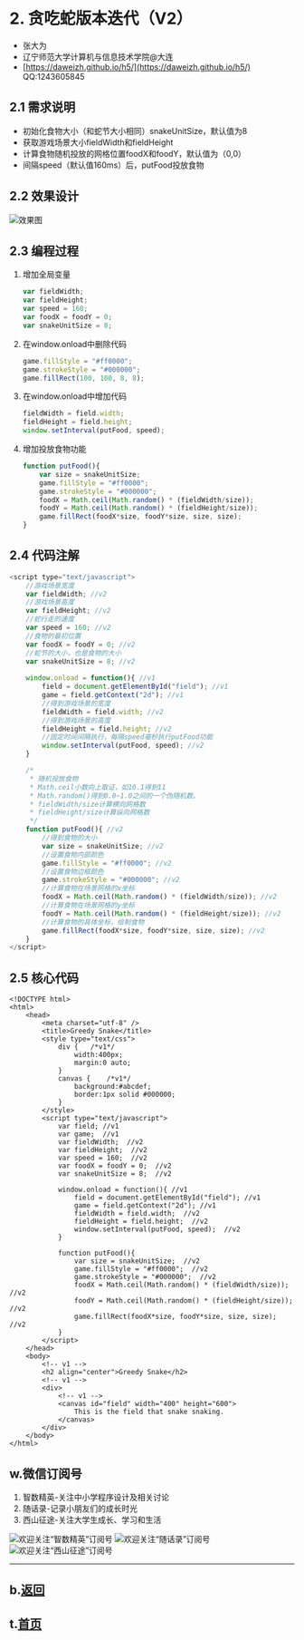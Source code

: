 # 2. 贪吃蛇版本迭代（V2） 

- 张大为
- 辽宁师范大学计算机与信息技术学院@大连
- [https://daweizh.github.io/h5/](https://daweizh.github.io/h5/)  QQ:1243605845

## 2.1 需求说明

- 初始化食物大小（和蛇节大小相同）snakeUnitSize，默认值为8
- 获取游戏场景大小fieldWidth和fieldHeight
- 计算食物随机投放的网格位置foodX和foodY，默认值为（0,0）
- 间隔speed（默认值160ms）后，putFood投放食物

## 2.2 效果设计

![效果图](demo.png)

## 2.3 编程过程

1. 增加全局变量
    ~~~js
    var fieldWidth;
    var fieldHeight;
    var speed = 160;
    var foodX = foodY = 0;
    var snakeUnitSize = 8;
    ~~~
2. 在window.onload中删除代码
    ~~~js
    game.fillStyle = "#ff0000";
    game.strokeStyle = "#000000";
    game.fillRect(100, 100, 8, 8);
    ~~~
3. 在window.onload中增加代码
	~~~js
    fieldWidth = field.width;
    fieldHeight = field.height;
    window.setInterval(putFood, speed);
	~~~
4. 增加投放食物功能
	~~~js
    function putFood(){
        var size = snakeUnitSize;
        game.fillStyle = "#ff0000";
        game.strokeStyle = "#000000";
        foodX = Math.ceil(Math.random() * (fieldWidth/size));
        foodY = Math.ceil(Math.random() * (fieldHeight/size));
        game.fillRect(foodX*size, foodY*size, size, size);
    } 
	~~~

## 2.4 代码注解

~~~js
<script type="text/javascript">
    //游戏场景宽度
    var fieldWidth; //v2
    //游戏场景高度
    var fieldHeight; //v2
    //蛇行走的速度
    var speed = 160; //v2
    //食物的最初位置
    var foodX = foodY = 0; //v2
    //蛇节的大小，也是食物的大小
    var snakeUnitSize = 8; //v2
    
    window.onload = function(){ //v1
        field = document.getElementById("field"); //v1
        game = field.getContext("2d"); //v1
        //得到游戏场景的宽度
        fieldWidth = field.width; //v2
        //得到游戏场景的高度
        fieldHeight = field.height; //v2
        //固定时间间隔执行，每隔speed毫秒执行putFood功能
        window.setInterval(putFood, speed); //v2
    }

    /* 
     * 随机投放食物
     * Math.ceil小数向上取证，如10.1得到11
     * Math.random()得到0.0~1.0之间的一个伪随机数。
     * fieldWidth/size计算横向网格数
     * fieldHeight/size计算纵向网格数
     */
    function putFood(){ //v2
        //得到食物的大小
        var size = snakeUnitSize; //v2
        //设置食物内部颜色
        game.fillStyle = "#ff0000"; //v2
        //设置食物边框颜色
        game.strokeStyle = "#000000"; //v2
        //计算食物在场景网格的x坐标
        foodX = Math.ceil(Math.random() * (fieldWidth/size)); //v2
        //计算食物在场景网格的y坐标
        foodY = Math.ceil(Math.random() * (fieldHeight/size)); //v2
        //计算食物的具体坐标，绘制食物
        game.fillRect(foodX*size, foodY*size, size, size); //v2
    } 
</script>
~~~

## 2.5 核心代码

~~~
<!DOCTYPE html>
<html>
    <head>
        <meta charset="utf-8" />
        <title>Greedy Snake</title>
        <style type="text/css">
            div {   /*v1*/
                width:400px;
                margin:0 auto;  
            }
            canvas {    /*v1*/
                background:#abcdef;
                border:1px solid #000000;
            }
        </style>
        <script type="text/javascript">
            var field; //v1
            var game;  //v1
            var fieldWidth;  //v2
            var fieldHeight;  //v2
            var speed = 160;  //v2
            var foodX = foodY = 0;  //v2
            var snakeUnitSize = 8;  //v2
            
            window.onload = function(){ //v1
                field = document.getElementById("field"); //v1
                game = field.getContext("2d"); //v1
                fieldWidth = field.width;  //v2
                fieldHeight = field.height;  //v2
                window.setInterval(putFood, speed);  //v2
            }

            function putFood(){
                var size = snakeUnitSize;  //v2
                game.fillStyle = "#ff0000";  //v2
                game.strokeStyle = "#000000";  //v2
                foodX = Math.ceil(Math.random() * (fieldWidth/size));  //v2
                foodY = Math.ceil(Math.random() * (fieldHeight/size));  //v2
                game.fillRect(foodX*size, foodY*size, size, size);  //v2
            } 
        </script>
    </head>
    <body>
        <!-- v1 -->
        <h2 align="center">Greedy Snake</h2>
        <!-- v1 -->
        <div>
            <!-- v1 -->
            <canvas id="field" width="400" height="600">
                This is the field that snake snaking.
            </canvas>
        </div>
    </body>
</html>
~~~

## w.微信订阅号

1. 智数精英-关注中小学程序设计及相关讨论
2. 随话录-记录小朋友们的成长时光
2. 西山征途-关注大学生成长、学习和生活

![欢迎关注“智数精英”订阅号](../../assets/me/img/idea8.jpg)
![欢迎关注“随话录”订阅号](../../assets/me/img/shl8.jpg)
![欢迎关注“西山征途”订阅号](../../assets/me/img/xszt8.jpg)

----------

## b.[返回](../)

## t.[首页](../../)
